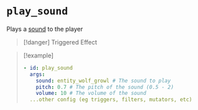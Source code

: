 # `play_sound`

Plays a [sound](https://hub.spigotmc.org/javadocs/bukkit/org/bukkit/Sound.htm) to the player

> [!danger] Triggered Effect

> [!example]
> ```yaml
> - id: play_sound
>   args:
>     sound: entity_wolf_growl # The sound to play
>     pitch: 0.7 # The pitch of the sound (0.5 - 2)
>     volume: 10 # The volume of the sound
>   ...other config (eg triggers, filters, mutators, etc)
> ```
